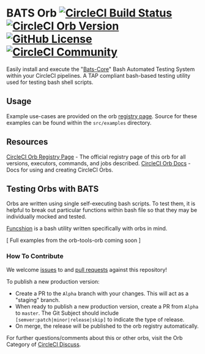 # BATS Orb [![CircleCI Build Status](https://circleci.com/gh/CircleCI-Public/BATS-orb.svg?style=shield "CircleCI Build Status")](https://circleci.com/gh/CircleCI-Public/BATS-orb) [![CircleCI Orb Version](https://img.shields.io/badge/endpoint.svg?url=https://badges.circleci.io/orb/circleci/bats)](https://circleci.com/orbs/registry/orb/circleci/bats) [![GitHub License](https://img.shields.io/badge/license-MIT-lightgrey.svg)](https://raw.githubusercontent.com/CircleCI-Public/BATS-orb/master/LICENSE) [![CircleCI Community](https://img.shields.io/badge/community-CircleCI%20Discuss-343434.svg)](https://discuss.circleci.com/c/ecosystem/orbs)

Easily install and execute the "[Bats-Core](https://github.com/bats-core/bats-core)" Bash Automated Testing System within your CircleCI pipelines. A TAP compliant bash-based testing utility used for testing bash shell scripts.

## Usage

Example use-cases are provided on the orb [registry page](https://circleci.com/orbs/registry/orb/circleci/bats#usage-examples). Source for these examples can be found within the `src/examples` directory.

## Resources

[CircleCI Orb Registry Page](https://circleci.com/orbs/registry/orb/circleci/bats) - The official registry page of this orb for all versions, executors, commands, and jobs described.
[CircleCI Orb Docs](https://circleci.com/docs/2.0/orb-intro/#section=configuration) - Docs for using and creating CircleCI Orbs.

## Testing Orbs with BATS

Orbs are written using single self-executing bash scripts. To test them, it is helpful to break out particular functions within bash file so that they may be individually mocked and tested.

[Funcshion](https://github.com/ryanwohara/funcshion) is a bash utility written specifically with orbs in mind.

[ Full examples from the orb-tools-orb coming soon ]


### How To Contribute

We welcome [issues](https://github.com/CircleCI-Public/BATS-orb/issues) to and [pull requests](https://github.com/CircleCI-Public/BATS-orb/pulls) against this repository!

To publish a new production version:

* Create a PR to the `Alpha` branch with your changes. This will act as a "staging" branch.
* When ready to publish a new production version, create a PR from `Alpha` to `master`. The Git Subject should include `[semver:patch|minor|release|skip]` to indicate the type of release.
* On merge, the release will be published to the orb registry automatically.

For further questions/comments about this or other orbs, visit the Orb Category of [CircleCI Discuss](https://discuss.circleci.com/c/orbs).
